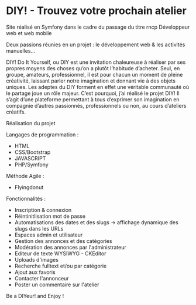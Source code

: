 # DIY!  - Trouvez votre prochain atelier
Site réalisé en Symfony dans le cadre du passage du titre rncp Développeur web et web mobile

Deux passions réunies en un projet : le développement web & les activités manuelles...

DIY! Do It Yourself, ou DIY est une invitation chaleureuse à réaliser par ses propres moyens des choses qu’on a plutôt l’habitude d’acheter. 
Seul, en groupe, amateurs, professionnel, il est pour chacun un moment de pleine créativité, laissant parler notre imagination et donnant vie à des objets uniques.
Les adeptes du DIY forment en effet une véritable communauté où le partage joue un rôle majeur.
C’est pourquoi, j’ai réalisé le projet DIY!
Il s’agit d’une plateforme permettant à tous d’exprimer son imagination en compagnie d’autres passionnés, professionnels ou non, au cours d’ateliers créatifs.

Réalisation du projet

Langages de programmation :
- HTML
- CSS/Bootstrap
- JAVASCRIPT
- PHP/Symfony

Méthode Agile :
- Flyingdonut

Fonctionnalités :
- Inscription & connexion
- Réintinitlisation mot de passe
- Automatisations des dates et des slugs -> affichage dynamique des slugs dans les URLs
- Espaces admin et utilisateur 
- Gestion des annonces et des catégories
- Modération des annonces par l'administrateur
- Editeur de texte WYSIWYG - CKEditor
- Uploads d'images
- Recherche fulltext et/ou par catégorie
- Ajout aux favoris
- Contacter l'annonceur
- Poster un commentaire sur l'atelier

Be a DIYeur! and Enjoy !
